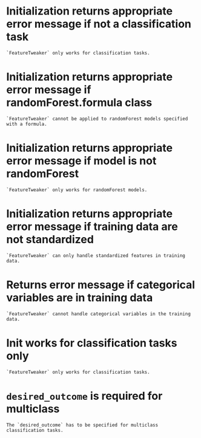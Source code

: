 # Initialization returns appropriate error message if not a classification task

    `FeatureTweaker` only works for classification tasks.

# Initialization returns appropriate error message if randomForest.formula class

    `FeatureTweaker` cannot be applied to randomForest models specified with a formula.

# Initialization returns appropriate error message if model is not randomForest

    `FeatureTweaker` only works for randomForest models.

# Initialization returns appropriate error message if training data are not standardized

    `FeatureTweaker` can only handle standardized features in training data.

# Returns error message if categorical variables are in training data

    `FeatureTweaker` cannot handle categorical variables in the training data.

# Init works for classification tasks only

    `FeatureTweaker` only works for classification tasks.

# `desired_outcome` is required for multiclass

    The `desired_outcome` has to be specified for multiclass classification tasks.

